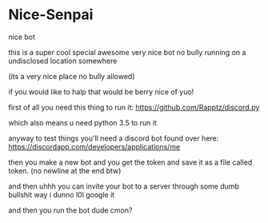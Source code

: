 # Nice-Senpai
nice bot

this is a super cool special awesome very nice bot no bully running on a undisclosed location somewhere

(its a very nice place no bully allowed)

if you would like to halp that would be berry nice of yuo!

first of all you need this thing to run it: https://github.com/Rapptz/discord.py

which also means u need python 3.5 to run it

anyway to test things you'll need a discord bot found over here: https://discordapp.com/developers/applications/me

then you make a new bot and you get the token and save it as a file called token. (no newline at the end btw)

and then uhhh you can invite your bot to a server through some dumb bullshit way i dunno l0l google it

and then you run the bot dude cmon?
